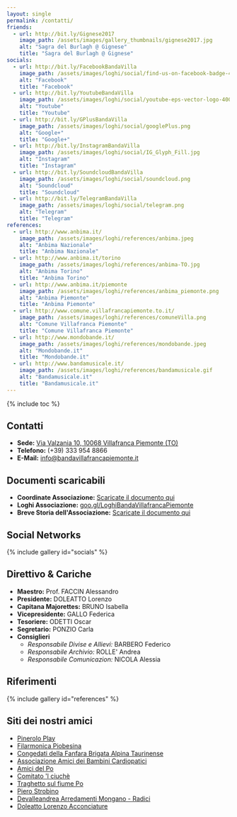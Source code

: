 ```yaml
---
layout: single
permalink: /contatti/
friends:
  - url: http://bit.ly/Gignese2017
    image_path: /assets/images/gallery_thumbnails/gignese2017.jpg
    alt: "Sagra del Burlagh @ Gignese"
    title: "Sagra del Burlagh @ Gignese"
socials:
  - url: http://bit.ly/FacebookBandaVilla
    image_path: /assets/images/loghi/social/find-us-on-facebook-badge-400x400.png
    alt: "Facebook"
    title: "Facebook"
  - url: http://bit.ly/YoutubeBandaVilla
    image_path: /assets/images/loghi/social/youtube-eps-vector-logo-400x400.png
    alt: "Youtube"
    title: "Youtube"
  - url: http://bit.ly/GPlusBandaVilla
    image_path: /assets/images/loghi/social/googlePlus.png
    alt: "Google+"
    title: "Google+"
  - url: http://bit.ly/InstagramBandaVilla
    image_path: /assets/images/loghi/social/IG_Glyph_Fill.jpg
    alt: "Instagram"
    title: "Instagram"
  - url: http://bit.ly/SoundcloudBandaVilla
    image_path: /assets/images/loghi/social/soundcloud.png
    alt: "Soundcloud"
    title: "Soundcloud"
  - url: http://bit.ly/TelegramBandaVilla
    image_path: /assets/images/loghi/social/telegram.png
    alt: "Telegram"
    title: "Telegram"
references:
  - url: http://www.anbima.it/
    image_path: /assets/images/loghi/references/anbima.jpeg
    alt: "Anbima Nazionale"
    title: "Anbima Nazionale"
  - url: http://www.anbima.it/torino
    image_path: /assets/images/loghi/references/anbima-TO.jpg
    alt: "Anbima Torino"
    title: "Anbima Torino"
  - url: http://www.anbima.it/piemonte
    image_path: /assets/images/loghi/references/anbima_piemonte.png
    alt: "Anbima Piemonte"
    title: "Anbima Piemonte"
  - url: http://www.comune.villafrancapiemonte.to.it/
    image_path: /assets/images/loghi/references/comuneVilla.png
    alt: "Comune Villafranca Piemonte"
    title: "Comune Villafranca Piemonte"
  - url: http://www.mondobande.it/
    image_path: /assets/images/loghi/references/mondobande.jpeg
    alt: "Mondobande.it"
    title: "Mondobande.it"
  - url: http://www.bandamusicale.it/
    image_path: /assets/images/loghi/references/bandamusicale.gif
    alt: "Bandamusicale.it"
    title: "Bandamusicale.it"
---
```

{% include toc %}

## Contatti
- **Sede:** [Via Valzania 10, 10068 Villafranca Piemonte (TO)](https://goo.gl/maps/JkA22AhpLdE2) 
- **Telefono:**  (+39) 333 954 8866
- **E-Mail:** <info@bandavillafrancapiemonte.it>

## Documenti scaricabili
- **Coordinate Associazione:** [Scaricate il documento qui](http://bit.ly/CoordinateBandaVillafrancaPiemonte)
- **Loghi Associazione:** [goo.gl/LoghiBandaVillafrancaPiemonte](http://bit.ly/LoghiBandaVillafrancaPiemonte)
- **Breve Storia dell'Associazione:** [Scaricate il documento qui](http://bit.ly/BreveStoriaBandaVillafrancaPiemonte)

## Social Networks

{% include gallery id="socials" %}
<!-- - **Facebook:** [fb.me/BandaVillafrancaPiemonte](http://bit.ly/FacebookBandaVilla)
- **Youtube:** [yt.be/BandaVillafrancaPiemonte](http://bit.ly/YoutubeBandaVilla)
- **Google+:** [g.co/+BandaAutonomaSantaCeciliaVillafrancaPiemonte](http://bit.ly/GPlusBandaVilla)
- **Instagram:** [instagr.am/majorette_villafranca](http://bit.ly/InstagramBandaVilla)
- **Soundcloud:** [snd.cld/BandaVillafrancaPiemonte](http://bit.ly/SoundcloudBandaVilla) -->

## Direttivo & Cariche
- **Maestro:** Prof. FACCIN Alessandro
- **Presidente:** DOLEATTO Lorenzo
- **Capitana Majorettes:** BRUNO Isabella
- **Vicepresidente:** GALLO Federica
- **Tesoriere:** ODETTI Oscar
- **Segretario:** PONZIO Carla
- **Consiglieri**
  - *Responsabile Divise e Allievi:* BARBERO Federico
  - *Responsabile Archivio:* ROLLE' Andrea
  - *Responsabile Comunicazion:* NICOLA Alessia

## Riferimenti
{% include gallery id="references" %}
<!-- - [Comune di Villafranca Piemonte](http://www.comune.villafrancapiemonte.to.it/)
- [Anbima Torino](http://www.anbima.it/torino)
- [Anbima Piemonte](http://www.anbima.it/piemonte)
- [Anbima Nazionale](http://www.anbima.it/)
- [Mondo Bande](http://www.mondobande.it/)
- [BandaMusicale.it](http://www.bandamusicale.it/) -->

## Siti dei nostri amici

<!-- {% include gallery id="friends" %} -->

- [Pinerolo Play](http://www.pineroloplay.it)
- [Filarmonica Piobesina](http://www.filarmonicapiobesina.it/)
- [Congedati della Fanfara Brigata Alpina Taurinense](http://www.congedatifanfarataurinense.it/)
- [Associazione Amici dei Bambini Cardiopatici](https://www.aabambinicardiopatici.it/)
- [Amici del Po](http://www.amicidelpo.net/)
- [Comitato 'l ciuchè](http://www.comitatolciuche.it/)
- [Traghetto sul fiume Po](http://web.tiscali.it/traghettosulpo/)
- [Piero Strobino](http://spazioinwind.libero.it/strobino/)
- [Devalleandrea Arredamenti Mongano - Radici](http://www.devalleandrea.it/)
- [Doleatto Lorenzo Acconciature](http://www.doleattolorenzo.com/) 
